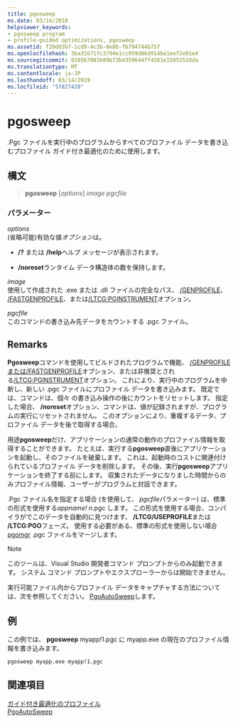 ```yaml
---
title: pgosweep
ms.date: 03/14/2018
helpviewer_keywords:
- pgosweep program
- profile-guided optimizations, pgosweep
ms.assetid: f39dd3b7-1cd9-4c3b-8e8b-fb794744b757
ms.openlocfilehash: 3ba31671fc3794e1cc959d86d914ba1eef2e01e4
ms.sourcegitcommit: 8105b7003b89b73b4359644ff4281e1595352dda
ms.translationtype: MT
ms.contentlocale: ja-JP
ms.lasthandoff: 03/14/2019
ms.locfileid: "57827428"
---
```

# <a name="pgosweep"></a>pgosweep

.Pgc ファイルを実行中のプログラムからすべてのプロファイル データを書き込むプロファイル ガイド付き最適化のために使用します。

## <a name="syntax"></a>構文

> **pgosweep** [*options*] *image* *pgcfile*

### <a name="parameters"></a>パラメーター

*options*<br/>
(省略可能)有効な値*オプション*は。

- **/?** または **/help**ヘルプ メッセージが表示されます。

- **/noreset**ランタイム データ構造体の数を保持します。

*image*<br/>
使用して作成された .exe または .dll ファイルの完全なパス、 [/GENPROFILE](reference/genprofile-fastgenprofile-generate-profiling-instrumented-build.md)、 [/FASTGENPROFILE](reference/genprofile-fastgenprofile-generate-profiling-instrumented-build.md)、または[/LTCG:PGINSTRUMENT](reference/ltcg-link-time-code-generation.md)オプション。

*pgcfile*<br/>
このコマンドの書き込み先データをカウントする .pgc ファイル。

## <a name="remarks"></a>Remarks

**Pgosweep**コマンドを使用してビルドされたプログラムで機能、 [/GENPROFILE または/FASTGENPROFILE](reference/genprofile-fastgenprofile-generate-profiling-instrumented-build.md)オプション、または非推奨とされる[/LTCG:PGINSTRUMENT](reference/ltcg-link-time-code-generation.md)オプション。 これにより、実行中のプログラムを中断し、新しい .pgc ファイルにプロファイル データを書き込みます。 既定では、コマンドは、個々 の書き込み操作の後にカウントをリセットします。 指定した場合、 **/noreset**オプション、コマンドは、値が記録されますが、プログラムの実行にリセットされません。 このオプションにより、重複するデータ、プロファイル データを後で取得する場合。

用途**pgosweep**だけ、アプリケーションの通常の動作のプロファイル情報を取得することができます。 たとえば、実行する**pgosweep**直後にアプリケーションを起動し、そのファイルを破棄します。 これは、起動時のコストに関連付けられているプロファイル データを削除します。 その後、実行**pgosweep**アプリケーションを終了する前にします。 収集されたデータになりました時間からのみプロファイル情報、ユーザーがプログラムと対話できます。

.Pgc ファイル名を指定する場合 (を使用して、 *pgcfile*パラメーター) は、標準の形式を使用する*appname! n*.pgc します。 この形式を使用する場合、コンパイラがでこのデータを自動的に見つけます、 **/LTCG/USEPROFILE**または **/LTCG:PGO**フェーズ。 使用する必要がある、標準の形式を使用しない場合[pgomgr](pgomgr.md) .pgc ファイルをマージします。

> [!NOTE]
> このツールは、Visual Studio 開発者コマンド プロンプトからのみ起動できます。 システム コマンド プロンプトやエクスプローラーからは開始できません。

実行可能ファイル内からプロファイル データをキャプチャする方法については、次を参照してください。 [PgoAutoSweep](pgoautosweep.md)します。

## <a name="example"></a>例

この例では、 **pgosweep** myapp!1.pgc に myapp.exe の現在のプロファイル情報を書き込みます。

`pgosweep myapp.exe myapp!1.pgc`

## <a name="see-also"></a>関連項目

[ガイド付き最適化のプロファイル](profile-guided-optimizations.md)<br/>
[PgoAutoSweep](pgoautosweep.md)<br/>
